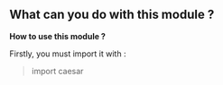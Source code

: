 ## **What can you do with this module ?**



**How to use this module ?**

Firstly, you must import it with : 
> import caesar
